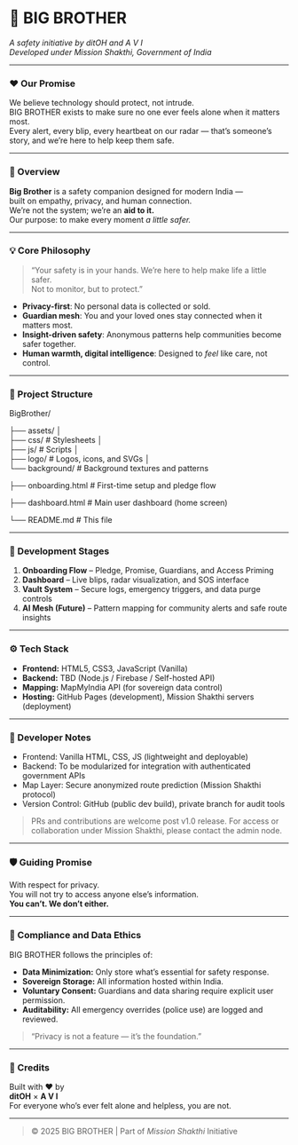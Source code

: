 # 🫶 BIG BROTHER  
*A safety initiative by ditOH and A V I*  
*Developed under Mission Shakthi, Government of India*

---

### ❤️ Our Promise
We believe technology should protect, not intrude.  
BIG BROTHER exists to make sure no one ever feels alone when it matters most.  
Every alert, every blip, every heartbeat on our radar — that’s someone’s story, and we’re here to help keep them safe.

---

### 🧩 Overview  
**Big Brother** is a safety companion designed for modern India —  
built on empathy, privacy, and human connection.  
We’re not the system; we’re an **aid to it.**  
Our purpose: to make every moment *a little safer.*

---

### 💡 Core Philosophy  
> “Your safety is in your hands. We’re here to help make life a little safer.  
> Not to monitor, but to protect.”

- **Privacy-first**: No personal data is collected or sold.  
- **Guardian mesh**: You and your loved ones stay connected when it matters most.  
- **Insight-driven safety**: Anonymous patterns help communities become safer together.  
- **Human warmth, digital intelligence**: Designed to *feel* like care, not control.

---

### 🚀 Project Structure

BigBrother/ 

├── assets/ 
│    
├── css/              # Stylesheets 
│    
├── js/               # Scripts 
│   
├── logo/             # Logos, icons, and SVGs
│    
└── background/       # Background textures and patterns

├── onboarding.html         # First-time setup and pledge flow

├── dashboard.html          # Main user dashboard (home screen) 

└── README.md               # This file

---

### 🧭 Development Stages
1. **Onboarding Flow** – Pledge, Promise, Guardians, and Access Priming  
2. **Dashboard** – Live blips, radar visualization, and SOS interface  
3. **Vault System** – Secure logs, emergency triggers, and data purge controls  
4. **AI Mesh (Future)** – Pattern mapping for community alerts and safe route insights  

---

### ⚙️ Tech Stack
- **Frontend:** HTML5, CSS3, JavaScript (Vanilla)  
- **Backend:** TBD (Node.js / Firebase / Self-hosted API)  
- **Mapping:** MapMyIndia API (for sovereign data control)  
- **Hosting:** GitHub Pages (development), Mission Shakthi servers (deployment)

---

### 🧠 Developer Notes
- Frontend: Vanilla HTML, CSS, JS (lightweight and deployable)
- Backend: To be modularized for integration with authenticated government APIs
- Map Layer: Secure anonymized route prediction (Mission Shakthi protocol)
- Version Control: GitHub (public dev build), private branch for audit tools

> PRs and contributions are welcome post v1.0 release.
> For access or collaboration under Mission Shakthi, please contact the admin node.

---

### 🛡️ Guiding Promise
With respect for privacy.  
You will not try to access anyone else’s information.  
**You can’t. We don’t either.**

---

### 🧩 Compliance and Data Ethics
BIG BROTHER follows the principles of:
- **Data Minimization:** Only store what’s essential for safety response.
- **Sovereign Storage:** All information hosted within India.
- **Voluntary Consent:** Guardians and data sharing require explicit user permission.
- **Auditability:** All emergency overrides (police use) are logged and reviewed.

> “Privacy is not a feature — it’s the foundation.”

---

### 🤝 Credits
Built with ❤️ by  
**ditOH** × **A V I**  
For everyone who’s ever felt alone and helpless, you are not.  

---

> © 2025 BIG BROTHER | Part of *Mission Shakthi* Initiative
> 
